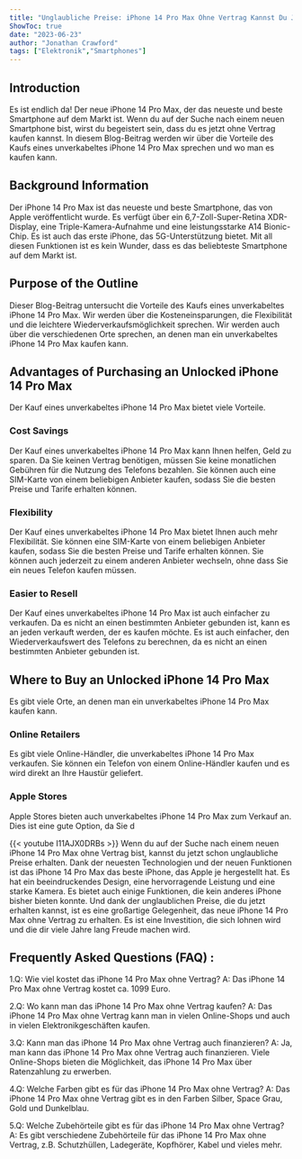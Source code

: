```yaml
---
title: "Unglaubliche Preise: iPhone 14 Pro Max Ohne Vertrag Kannst Du Jetzt Schon Erhalten!"
ShowToc: true 
date: "2023-06-23"
author: "Jonathan Crawford" 
tags: ["Elektronik","Smartphones"]
---
```

## Introduction 
Es ist endlich da! Der neue iPhone 14 Pro Max, der das neueste und beste Smartphone auf dem Markt ist. Wenn du auf der Suche nach einem neuen Smartphone bist, wirst du begeistert sein, dass du es jetzt ohne Vertrag kaufen kannst. In diesem Blog-Beitrag werden wir über die Vorteile des Kaufs eines unverkabeltes iPhone 14 Pro Max sprechen und wo man es kaufen kann.

## Background Information 
Der iPhone 14 Pro Max ist das neueste und beste Smartphone, das von Apple veröffentlicht wurde. Es verfügt über ein 6,7-Zoll-Super-Retina XDR-Display, eine Triple-Kamera-Aufnahme und eine leistungsstarke A14 Bionic-Chip. Es ist auch das erste iPhone, das 5G-Unterstützung bietet. Mit all diesen Funktionen ist es kein Wunder, dass es das beliebteste Smartphone auf dem Markt ist. 

## Purpose of the Outline 
Dieser Blog-Beitrag untersucht die Vorteile des Kaufs eines unverkabeltes iPhone 14 Pro Max. Wir werden über die Kosteneinsparungen, die Flexibilität und die leichtere Wiederverkaufsmöglichkeit sprechen. Wir werden auch über die verschiedenen Orte sprechen, an denen man ein unverkabeltes iPhone 14 Pro Max kaufen kann. 

## Advantages of Purchasing an Unlocked iPhone 14 Pro Max 
Der Kauf eines unverkabeltes iPhone 14 Pro Max bietet viele Vorteile. 

### Cost Savings 
Der Kauf eines unverkabeltes iPhone 14 Pro Max kann Ihnen helfen, Geld zu sparen. Da Sie keinen Vertrag benötigen, müssen Sie keine monatlichen Gebühren für die Nutzung des Telefons bezahlen. Sie können auch eine SIM-Karte von einem beliebigen Anbieter kaufen, sodass Sie die besten Preise und Tarife erhalten können. 

### Flexibility 
Der Kauf eines unverkabeltes iPhone 14 Pro Max bietet Ihnen auch mehr Flexibilität. Sie können eine SIM-Karte von einem beliebigen Anbieter kaufen, sodass Sie die besten Preise und Tarife erhalten können. Sie können auch jederzeit zu einem anderen Anbieter wechseln, ohne dass Sie ein neues Telefon kaufen müssen. 

### Easier to Resell 
Der Kauf eines unverkabeltes iPhone 14 Pro Max ist auch einfacher zu verkaufen. Da es nicht an einen bestimmten Anbieter gebunden ist, kann es an jeden verkauft werden, der es kaufen möchte. Es ist auch einfacher, den Wiederverkaufswert des Telefons zu berechnen, da es nicht an einen bestimmten Anbieter gebunden ist. 

## Where to Buy an Unlocked iPhone 14 Pro Max
Es gibt viele Orte, an denen man ein unverkabeltes iPhone 14 Pro Max kaufen kann. 

### Online Retailers 
Es gibt viele Online-Händler, die unverkabeltes iPhone 14 Pro Max verkaufen. Sie können ein Telefon von einem Online-Händler kaufen und es wird direkt an Ihre Haustür geliefert. 

### Apple Stores 
Apple Stores bieten auch unverkabeltes iPhone 14 Pro Max zum Verkauf an. Dies ist eine gute Option, da Sie d

{{< youtube I11AJX0DRBs >}} 
Wenn du auf der Suche nach einem neuen iPhone 14 Pro Max ohne Vertrag bist, kannst du jetzt schon unglaubliche Preise erhalten. Dank der neuesten Technologien und der neuen Funktionen ist das iPhone 14 Pro Max das beste iPhone, das Apple je hergestellt hat. Es hat ein beeindruckendes Design, eine hervorragende Leistung und eine starke Kamera. Es bietet auch einige Funktionen, die kein anderes iPhone bisher bieten konnte. Und dank der unglaublichen Preise, die du jetzt erhalten kannst, ist es eine großartige Gelegenheit, das neue iPhone 14 Pro Max ohne Vertrag zu erhalten. Es ist eine Investition, die sich lohnen wird und die dir viele Jahre lang Freude machen wird.

## Frequently Asked Questions (FAQ) :
1.Q: Wie viel kostet das iPhone 14 Pro Max ohne Vertrag?
A: Das iPhone 14 Pro Max ohne Vertrag kostet ca. 1099 Euro.

2.Q: Wo kann man das iPhone 14 Pro Max ohne Vertrag kaufen?
A: Das iPhone 14 Pro Max ohne Vertrag kann man in vielen Online-Shops und auch in vielen Elektronikgeschäften kaufen.

3.Q: Kann man das iPhone 14 Pro Max ohne Vertrag auch finanzieren?
A: Ja, man kann das iPhone 14 Pro Max ohne Vertrag auch finanzieren. Viele Online-Shops bieten die Möglichkeit, das iPhone 14 Pro Max über Ratenzahlung zu erwerben.

4.Q: Welche Farben gibt es für das iPhone 14 Pro Max ohne Vertrag?
A: Das iPhone 14 Pro Max ohne Vertrag gibt es in den Farben Silber, Space Grau, Gold und Dunkelblau.

5.Q: Welche Zubehörteile gibt es für das iPhone 14 Pro Max ohne Vertrag?
A: Es gibt verschiedene Zubehörteile für das iPhone 14 Pro Max ohne Vertrag, z.B. Schutzhüllen, Ladegeräte, Kopfhörer, Kabel und vieles mehr.


